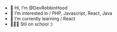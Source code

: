 - 👋 Hi, I’m @DevRobbinHood
- 👀 I’m interested in / PHP, Javascript, React, Java
- 🌱 I’m currently learning / React
- 👨🏼‍💻 Stil on school :)
